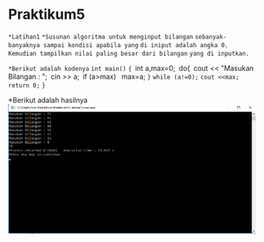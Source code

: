 # Praktikum5

`*Latihan1`
`*Susunan algoritma untuk menginput bilangan` 
 `sebanyak-banyaknya sampai kondisi apabila yang` 
 `di iniput adalah angka 0.`
 `Kemudian tampilkan nilai paling besar dari bilangan` 
 `yang di inputkan.`

`*Berikut adalah kodenya`
 `int main()`
`{
    `int a,max=0;`
    `do{`
    `cout << "Masukan Bilangan : ";`
    `cin >> a;`
    `if (a>max)`
       ` max=a;
    `}`
    `while (a!=0);`
    `cout <<max;`
    `return 0;`
`}`

*Berikut adalah hasilnya
 ![img](https://raw.githubusercontent.com/amirudin742/Praktikum5/master/Hasil1.png)

